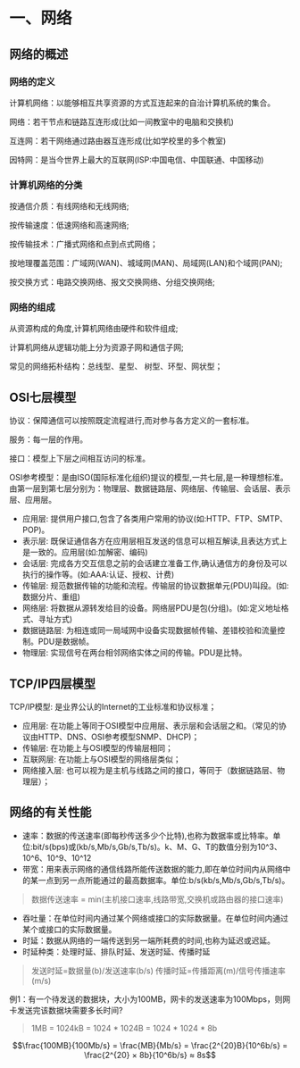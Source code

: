 # 一、网络

## 网络的概述

### 网络的定义

计算机网络：以能够相互共享资源的方式互连起来的自治计算机系统的集合。

网络：若干节点和链路互连形成(比如一间教室中的电脑和交换机)

互连网：若干网络通过路由器互连形成(比如学校里的多个教室)

因特网：是当今世界上最大的互联网(ISP:中国电信、中国联通、中国移动)

### 计算机网络的分类

按通信介质：有线网络和无线网络;

按传输速度：低速网络和高速网络;

按传输技术：广播式网络和点到点式网络；

按地理覆盖范围：广域网(WAN)、城域网(MAN)、局域网(LAN)和个域网(PAN);

按交换方式：电路交换网络、报文交换网络、分组交换网络;

### 网络的组成

从资源构成的角度,计算机网络由硬件和软件组成;

计算机网络从逻辑功能上分为资源子网和通信子网;

常见的网络拓朴结构：总线型、星型、 树型、环型、网状型；

## OSI七层模型

协议：保障通信可以按照既定流程进行,而对参与各方定义的一套标准。

服务：每一层的作用。

接口：模型上下层之间相互访问的标准。

OSI参考模型：是由ISO(国际标准化组织)提议的模型,一共七层,是一种理想标准。由第一层到第七层分别为：物理层、数据链路层、网络层、传输层、会话层、表示层、应用层。

- 应用层: 提供用户接口,包含了各类用户常用的协议(如:HTTP、FTP、SMTP、POP)。
- 表示层:  既保证通信各方在应用层相互发送的信息可以相互解读,且表达方式上是一致的。应用层(如:加解密、编码)
- 会话层: 完成各方交互信息之前的会话建立准备工作,确认通信方的身份及可以执行的操作等。(如:AAA:认证、授权、计费)
- 传输层: 规范数据传输的功能和流程。传输层的协议数据单元(PDU)叫段。(如:数据分片、重组)
- 网络层: 将数据从源转发给目的设备。网络层PDU是包(分组)。(如:定义地址格式、寻址方式)
- 数据链路层: 为相连或同一局域网中设备实现数据帧传输、差错校验和流量控制。PDU是数据帧。
- 物理层: 实现信号在两台相邻网络实体之间的传输。PDU是比特。

## TCP/IP四层模型

TCP/IP模型: 是业界公认的Internet的工业标准和协议标准；

- 应用层: 在功能上等同于OSI模型中应用层、表示层和会话层之和。（常见的协议由HTTP、DNS、OSI参考模型SNMP、DHCP)；
- 传输层: 在功能上与OSI模型的传输层相同；
- 互联网层: 在功能上与OSI模型的网络层类似；
- 网络接入层: 也可以视为是主机与线路之间的接口，等同于（数据链路层、物理层）；

## 网络的有关性能

- 速率：数据的传送速率(即每秒传送多少个比特),也称为数据率或比特率。单位:bit/s(bps)或(kb/s,Mb/s,Gb/s,Tb/s)。k、M、G、T的数值分别为10^3、10^6、10^9、10^12
- 带宽：用来表示网络的通信线路所能传送数据的能力,即在单位时间内从网络中的某一点到另一点所能通过的最高数据率。单位:b/s(kb/s,Mb/s,Gb/s,Tb/s)。
> 数据传送速率 = min(主机接口速率,线路带宽,交换机或路由器的接口速率)
- 吞吐量：在单位时间内通过某个网络或接口的实际数据量。在单位时间内通过某个或接口的实际数据量。
- 时延：数据从网络的一端传送到另一端所耗费的时间,也称为延迟或迟延。
- 时延种类：处理时延、排队时延、发送时延、传播时延
> 发送时延=数据量(b)/发送速率(b/s)
> 传播时延=传播距离(m)/信号传播速率(m/s)

例1：有一个待发送的数据块，大小为100MB，网卡的发送速率为100Mbps，则网卡发送完该数据块需要多长时间?

> 1MB = 1024kB = 1024 * 1024B = 1024 * 1024 * 8b

$$\frac{100MB}{100Mb/s} =  \frac{MB}{Mb/s} = \frac{2^{20}B}{10^6b/s} = \frac{2^{20} × 8b}{10^6b/s} ≈ 8s$$